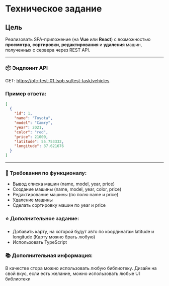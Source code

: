 <!-- $env:DEPLOY_ENV="GH_PAGES"; npm run deploy -->

# Техническое задание

## Цель

Реализовать SPA-приложение (на **Vue** или **React**) с возможностью **просмотра**, **сортировки**, **редактирования** и **удаления** машин, полученных с сервера через REST API.

---

### 📦 Эндпоинт API

GET: https://ofc-test-01.tspb.su/test-task/vehicles

### Пример ответа:

```json
[
  {
    "id": 1,
    "name": "Toyota",
    "model": "Camry",
    "year": 2021,
    "color": "red",
    "price": 21000,
    "latitude": 55.753332,
    "longitude": 37.621676
  }
]
```

---

### 🔧 Требования по функционалу:

- Вывод списка машин (name, model, year, price)
- Создание машины (name, model, year, color, price)
- Редактирование машины (по полю name и price)
- Удаление машины
- Сделать сортировку машин по year и price

### ⭐ Дополнительное задание:

- Добавить карту, на которой будут авто по координатам latitude и longitude (Карту можно брать любую)
- Использовать TypeScript

### 📚 Дополнительная информация:

В качестве стора можно использовать любую библиотеку. Дизайн на свой вкус, если есть желание, можно использовать любые UI библиотеки
